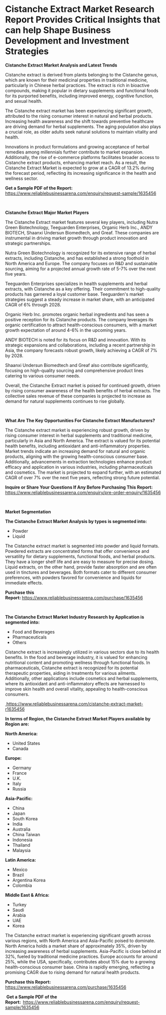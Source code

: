 <p><h1>Cistanche Extract Market Research Report Provides Critical Insights that can help Shape Business Development and Investment Strategies</h1></p><p><strong>Cistanche Extract Market Analysis and Latest Trends</strong></p>
<p><p>Cistanche extract is derived from plants belonging to the Cistanche genus, which are known for their medicinal properties in traditional medicine, particularly in Chinese herbal practices. The extract is rich in bioactive compounds, making it popular in dietary supplements and functional foods for its purported benefits, including improved energy, cognitive function, and sexual health.</p><p>The Cistanche extract market has been experiencing significant growth, attributed to the rising consumer interest in natural and herbal products. Increasing health awareness and the shift towards preventive healthcare are driving demand for herbal supplements. The aging population also plays a crucial role, as older adults seek natural solutions to maintain vitality and health.</p><p>Innovations in product formulations and growing acceptance of herbal remedies among millennials further contribute to market expansion. Additionally, the rise of e-commerce platforms facilitates broader access to Cistanche extract products, enhancing market reach. As a result, the Cistanche Extract Market is expected to grow at a CAGR of 13.2% during the forecast period, reflecting its increasing significance in the health and wellness sector.</p></p>
<p><strong>Get a Sample PDF of the Report:&nbsp;</strong> <a href="https://www.reliablebusinessarena.com/enquiry/request-sample/1635456?utm_campaign=3227&utm_medium=2&utm_source=Github&utm_content=ia&utm_term=19042025&utm_id=cistanche-extract">https://www.reliablebusinessarena.com/enquiry/request-sample/1635456</a></p>
<p>&nbsp;</p>
<p><strong>Cistanche Extract Major Market Players</strong></p>
<p><p>The Cistanche Extract market features several key players, including Nutra Green Biotechnology, Teeguarden Enterprises, Organic Herb Inc., ANDY BIOTECH, Shaanxi Undersun Biomedtech, and Greaf. These companies are instrumental in driving market growth through product innovation and strategic partnerships.</p><p>Nutra Green Biotechnology is recognized for its extensive range of herbal extracts, including Cistanche, and has established a strong foothold in North America and Europe. The company focuses on R&D and sustainable sourcing, aiming for a projected annual growth rate of 5-7% over the next five years.</p><p>Teeguarden Enterprises specializes in health supplements and herbal extracts, with Cistanche as a key offering. Their commitment to high-quality products has garnered a loyal customer base. Teeguarden's market strategies suggest a steady increase in market share, with an anticipated CAGR of 6% through 2028.</p><p>Organic Herb Inc. promotes organic herbal ingredients and has seen a positive reception for its Cistanche products. The company leverages its organic certification to attract health-conscious consumers, with a market growth expectation of around 4-6% in the upcoming years.</p><p>ANDY BIOTECH is noted for its focus on R&D and innovation. With its strategic expansions and collaborations, including a recent partnership in Asia, the company forecasts robust growth, likely achieving a CAGR of 7% by 2028.</p><p>Shaanxi Undersun Biomedtech and Greaf also contribute significantly, focusing on high-quality sourcing and comprehensive product lines catering to various consumer needs.</p><p>Overall, the Cistanche Extract market is poised for continued growth, driven by rising consumer awareness of the health benefits of herbal extracts. The collective sales revenue of these companies is projected to increase as demand for natural supplements continues to rise globally.</p></p>
<p>&nbsp;</p>
<p><strong>What Are The Key Opportunities For Cistanche Extract Manufacturers?</strong></p>
<p><p>The Cistanche extract market is experiencing robust growth, driven by rising consumer interest in herbal supplements and traditional medicine, particularly in Asia and North America. The extract is valued for its potential health benefits, including antioxidant and anti-inflammatory properties. Market trends indicate an increasing demand for natural and organic products, aligning with the growing health-conscious consumer base. Additionally, advancements in extraction technologies enhance product efficacy and application in various industries, including pharmaceuticals and cosmetics. The market is projected to expand further, with an estimated CAGR of over 7% over the next five years, reflecting strong future potential.</p></p>
<p><strong>Inquire or Share Your Questions If Any Before Purchasing This Report:</strong> <a href="https://www.reliablebusinessarena.com/enquiry/pre-order-enquiry/1635456?utm_campaign=3227&utm_medium=2&utm_source=Github&utm_content=ia&utm_term=19042025&utm_id=cistanche-extract">https://www.reliablebusinessarena.com/enquiry/pre-order-enquiry/1635456</a></p>
<p>&nbsp;</p>
<p><strong>Market Segmentation</strong></p>
<p><strong>The Cistanche Extract Market Analysis by types is segmented into:</strong></p>
<p><ul><li>Powder</li><li>Liquid</li></ul></p>
<p><p>The Cistanche extract market is segmented into powder and liquid formats. Powdered extracts are concentrated forms that offer convenience and versatility for dietary supplements, functional foods, and herbal products. They have a longer shelf life and are easy to measure for precise dosing. Liquid extracts, on the other hand, provide faster absorption and are often used in tinctures and beverages. Both formats cater to different consumer preferences, with powders favored for convenience and liquids for immediate effects.</p></p>
<p><strong>Purchase this Report:&nbsp;</strong><a href="https://www.reliablebusinessarena.com/purchase/1635456?utm_campaign=3227&utm_medium=2&utm_source=Github&utm_content=ia&utm_term=19042025&utm_id=cistanche-extract">https://www.reliablebusinessarena.com/purchase/1635456</a></p>
<p>&nbsp;</p>
<p><strong>The Cistanche Extract Market Industry Research by Application is segmented into:</strong></p>
<p><ul><li>Food and Beverages</li><li>Pharmaceuticals</li><li>Others</li></ul></p>
<p><p>Cistanche extract is increasingly utilized in various sectors due to its health benefits. In the food and beverage industry, it is valued for enhancing nutritional content and promoting wellness through functional foods. In pharmaceuticals, Cistanche extract is recognized for its potential therapeutic properties, aiding in treatments for various ailments. Additionally, other applications include cosmetics and herbal supplements, where its antioxidant and anti-inflammatory effects are harnessed to improve skin health and overall vitality, appealing to health-conscious consumers.</p></p>
<p><a href="https://www.reliablebusinessarena.com/cistanche-extract-market-r1635456?utm_campaign=3227&utm_medium=2&utm_source=Github&utm_content=ia&utm_term=19042025&utm_id=cistanche-extract">&nbsp;https://www.reliablebusinessarena.com/cistanche-extract-market-r1635456</a></p>
<p><strong>In terms of Region, the Cistanche Extract Market Players available by Region are:</strong></p>
<p>
    <p> <strong> North America: </strong>
        <ul>
            <li>United States</li>
            <li>Canada</li>
        </ul>
        </p> 
    <p> <strong> Europe: </strong>
        <ul>
            <li>Germany</li>
            <li>France</li>
            <li>U.K.</li>
            <li>Italy</li>
            <li>Russia</li>
        </ul>
        </p> 
    <p> <strong> Asia-Pacific: </strong>
        <ul>
            <li>China</li>
            <li>Japan</li>
            <li>South Korea</li>
            <li>India</li>
            <li>Australia</li>
            <li>China Taiwan</li>
            <li>Indonesia</li>
            <li>Thailand</li>
            <li>Malaysia</li>
        </ul>
        </p> 
    <p> <strong> Latin America: </strong>
        <ul>
            <li>Mexico</li>
            <li>Brazil</li>
            <li>Argentina Korea</li>
            <li>Colombia</li>
        </ul>
        </p> 
    <p> <strong> Middle East & Africa: </strong>
        <ul>
            <li>Turkey</li>
            <li>Saudi</li>
            <li>Arabia</li>
            <li>UAE</li>
            <li>Korea</li>
        </ul>
    </p>
    </p>
<p><p>The Cistanche extract market is experiencing significant growth across various regions, with North America and Asia-Pacific poised to dominate. North America holds a market share of approximately 35%, driven by increasing awareness of herbal supplements. Asia-Pacific is close behind at 32%, fueled by traditional medicine practices. Europe accounts for around 25%, while the USA, specifically, contributes about 15% due to a growing health-conscious consumer base. China is rapidly emerging, reflecting a promising CAGR due to rising demand for natural health products.</p></p>
<p><strong>Purchase this Report: </strong><a href="https://www.reliablebusinessarena.com/purchase/1635456?utm_campaign=3227&utm_medium=2&utm_source=Github&utm_content=ia&utm_term=19042025&utm_id=cistanche-extract">https://www.reliablebusinessarena.com/purchase/1635456</a></p>
<p>&nbsp;<strong>Get a Sample PDF of the Report:&nbsp;&nbsp;</strong><a href="https://www.reliablebusinessarena.com/enquiry/request-sample/1635456?utm_campaign=3227&utm_medium=2&utm_source=Github&utm_content=ia&utm_term=19042025&utm_id=cistanche-extract">https://www.reliablebusinessarena.com/enquiry/request-sample/1635456</a></p>
<p><strong></strong></p>
<p><p></p><p></p><p></p></p>